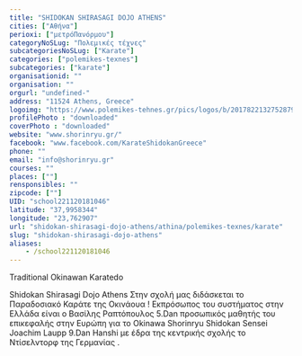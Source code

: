 ```yaml
---
title: "SHIDOKAN SHIRASAGI DOJO ATHENS"
cities: ["Αθήνα"]
perioxi: ["μετρόΠανόρμου"]
categoryNoSLug: "Πολεμικές τέχνες"
subcategoriesNoSLug: ["Karate"]
categories: ["polemikes-texnes"]
subcategories: ["karate"]
organisationid: ""
organisation: ""
orgurl: "undefined-"
address: "11524 Athens, Greece"
logoimg: "https://www.polemikes-tehnes.gr/pics/logos/b/2017822132752879.png"
profilePhoto : "downloaded"
coverPhoto : "downloaded"
website: "www.shorinryu.gr/"
facebook: "www.facebook.com/KarateShidokanGreece"
phone: ""
email: "info@shorinryu.gr"
courses: ""
places: [""]
rensponsibles: ""
zipcode: [""]
UID: "school221120181046"
latitude: "37,9958344"
longitude: "23,762907"
url: "shidokan-shirasagi-dojo-athens/athina/polemikes-texnes/karate"
slug: "shidokan-shirasagi-dojo-athens"
aliases:
    - /school221120181046
---
```



Traditional Okinawan Karatedo

Shidokan Shirasagi Dojo Athens Στην σχολή μας διδάσκεται το Παραδοσιακό Καράτε της Οκινάουα ! Εκπρόσωπος του συστήματος στην Ελλάδα είναι ο Βασίλης Ραπτόπουλος 5.Dan προσωπικός μαθητής του επικεφαλής στην Ευρώπη για το Okinawa Shorinryu Shidokan Sensei Joachim Laupp 9.Dan Hanshi με έδρα της κεντρικής σχολής το Ντίσελντορφ της Γερμανίας .
